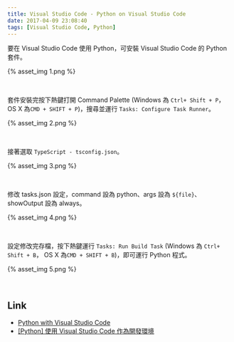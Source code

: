```yaml
---
title: Visual Studio Code - Python on Visual Studio Code
date: 2017-04-09 23:08:40
tags: [Visual Studio Code, Python]
---
```


要在 Visual Studio Code 使用 Python，可安裝 Visual Studio Code 的 Python 套件。  

<!-- More -->

{% asset_img 1.png %}

<br/>


套件安裝完按下熱鍵打開 Command Palette (Windows 為 `Ctrl+ Shift + P`， OS X 為`CMD + SHIFT + P`)，搜尋並運行 `Tasks: Configure Task Runner`。 

{% asset_img 2.png %}

<br/>


接著選取 `TypeScript - tsconfig.json`。  

{% asset_img 3.png %}

<br/>


修改 tasks.json 設定，command 設為 python、args 設為 `${file}`、showOutput 設為 always。  

{% asset_img 4.png %}

<br/>


設定修改完存檔，按下熱鍵運行 `Tasks: Run Build Task` (Windows 為 `Ctrl+ Shift + B`， OS X 為`CMD + SHIFT + B`)，即可運行 Python 程式。  

{% asset_img 5.png %}

<br/>


Link
----
* [Python with Visual Studio Code](https://code.visualstudio.com/docs/languages/python)
* [[Python] 使用 Visual Studio Code 作為開發環境](http://oranwind.org/python-vscode/)
